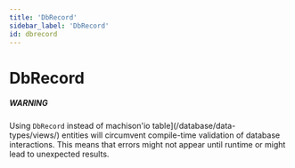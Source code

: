 ```yaml
---
title: 'DbRecord'
sidebar_label: 'DbRecord'
id: dbrecord
---
```


DbRecord
========

##### WARNING

Using `DbRecord` instead of machison'io table](/database/data-types/views/) entities will circumvent compile-time validation of database interactions. This means that errors might not appear until runtime or might lead to unexpected results.
